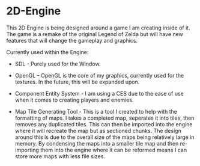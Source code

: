 # 2D-Engine

This 2D Engine is being designed around a game I am creating inside of it. 
The game is a remake of the original Legend of Zelda but will have new features that will change the gameplay and graphics. 

Currently used within the Engine:
  - SDL - Purely used for the Window.
  - OpenGL - OpenGL is the core of my graphics, currently used for the textures. In the future, this will be expanded upon. 
  - Component Entity System - I am using a CES due to the ease of use when it comes to creating players and enemies. 
  
  - Map Tile Generating Tool - This is a tool I created to help with the formatting of maps. I takes a completed map, seperates it into tiles, then removes any duplicated tiles. This can then be imported into the engine where it will recreate the map but as sectioned chunks. The design around this is due to the overall size of the maps being relatively large in memory. By condensing the maps into a smaller tile map and then re-importing them into the engine where it can be reformed means I can store more maps with less file sizes.

